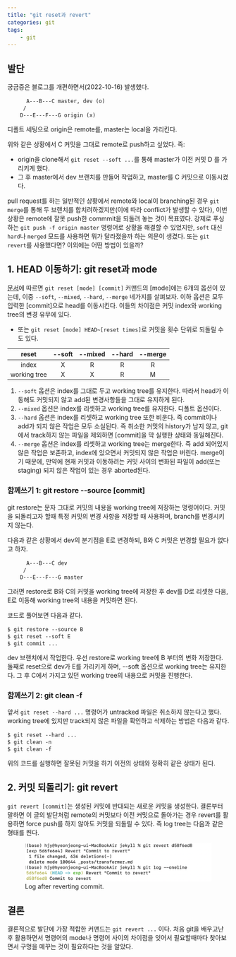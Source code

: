 ```yaml
---
title: "git reset과 revert"
categories: git
tags:
    - git
---
```


## 발단

궁금증은 블로그를 개편하면서(2022-10-16) 발생했다. 

```
	  A---B---C master, dev (o)
	 /
    D---E---F---G origin (x)
```
디폴트 세팅으로 origin은 remote를, master는 local을 가리킨다.

위와 같은 상황에서 C 커밋을 그대로 remote로 push하고 싶었다. 즉:
- origin을 clone해서 `git reset --soft ...`를 통해 master가 이전 커밋 D 를 가리키게 했다.
- 그 후 master에서 dev 브랜치를 만들어 작업하고, master를 C 커밋으로 이동시켰다.

pull request를 하는 일반적인 상황에서 remote와 local이 branching된 경우 `git merge`를 통해 두 브랜치를 합치려하겠지만(이에 따라 conflict가 발생할 수 있다), 이번 상황은 remote에 잘못 push한 commmit을 되돌려 놓는 것이 목표였다. 강제로 푸싱하는 `git push -f origin master` 명령어로 상황을 해결할 수 있었지만, `soft` 대신 `hard`나 `merged` 모드를 사용하면 뭐가 달라졌을까 하는 의문이 생겼다. 또는 `git revert`를 사용했다면? 이외에는 어떤 방법이 있을까? 


## 1. HEAD 이동하기: git reset과 mode
[문서](https://git-scm.com/docs/git-reset)에 따르면 `git reset [mode] [commit]` 커맨드의 [mode]에는 6개의 옵션이 있는데, 이중 `--soft`, `--mixed`, `--hard`, `--merge` 네가지를 살펴보자. 이하 옵션은 모두 입력한 [commit]으로 head를 이동시킨다. 이들의 차이점은 커밋 index와 working tree의 변경 유무에 있다. 
- 또는 `git reset [mode] HEAD~[reset times]`로 커밋을 횟수 단위로 되돌릴 수도 있다.

| reset | --soft | --mixed | --hard | --merge |
|:---:|:---:|:---:|:---:|:---:|
| index | X | R | R | R |
| working tree | X | X | R | M |

1. `--soft` 옵션은 index를 그대로 두고 working tree를 유지한다. 따라서 head가 이동해도 커밋되지 않고 add된 변경사항들을 그대로 유지하게 된다.
2. `--mixed` 옵션은 index를 리셋하고 working tree를 유지한다. 디폴트 옵션이다. 
3. `--hard` 옵션은 index를 리셋하고 working tree 또한 비운다. 즉 commit이나 add가 되지 않은 작업은 모두 소실된다. 즉 취소한 커밋의 history가 남지 않고, git에서 track하지 않는 파일을 제외하면 [commit]을 막 실행한 상태와 동일해진다.
4. `--merge` 옵션은 index를 리셋하고 working tree는 merge한다. 즉 add 되어있지 않은 작업은 보존하고, index에 있으면서 커밋되지 않은 작업은 버린다. merge이기 때문에, 만약에 현재 커밋과 이동하려는 커밋 사이의 변화된 파일이 add(또는 staging) 되지 않은 작업이 있는 경우 aborted된다. 

### 함께쓰기 1: git restore --source [commit]
git restore는 문자 그대로 커밋의 내용을 working tree에 저장하는 명령어이다. 커밋을 되돌리고자 할때 특정 커밋의 변경 사항을 저장할 때 사용하며, branch를 변경시키지 않는다.  

다음과 같은 상황에서 dev의 분기점을 E로 변경하되, B와 C 커밋은 변경할 필요가 없다고 하자.

```
	  A---B---C dev
	 /
    D---E---F---G master
```

그러면 restore로 B와 C의 커밋을 working tree에 저장한 후 dev를 D로 리셋한 다음, E로 이동해 working tree의 내용을 커밋하면 된다.

코드로 풀어보면 다음과 같다.

```
$ git restore --source B  
$ git reset --soft E
$ git commit ...
```

dev 브랜치에서 작업한다. 우선 restore로 working tree에 B 부터의 변화 저장한다. 둘째로 reset으로 dev가 E를 가리키게 하며, --soft 옵션으로 working tree는 유지한다. 그 후 C에서 가지고 있던 working tree의 내용으로 커밋을 진행한다.

### 함께쓰기 2: git clean -f
앞서 `git reset --hard ...` 명령어가 untracked 파일은 취소하지 않는다고 했다. working tree에 있지만 track되지 않은 파일을 확인하고 삭제하는 방법은 다음과 같다. 

```
$ git reset --hard ...
$ git clean -n
$ git clean -f
```

위의 코드를 실행하면 잘못된 커밋을 하기 이전의 상태와 정확히 같은 상태가 된다.


## 2. 커밋 되돌리기: git revert
`git revert [commit]`는 생성된 커밋에 반대되는 새로운 커밋을 생성한다. 결론부터 말하면 이 글의 발단처럼 remote의 커밋보다 이전 커밋으로 돌아가는 경우 revert를 활용하면 force push를 하지 않아도 커밋을 되돌릴 수 있다. 즉 log tree는 다음과 같은 형태를 띈다.

<figure>
	<a href="/imgs/post-imgs/revert-commit.png"><img src="/imgs/post-imgs/revert-commit.png"></a>
	<figcaption>Log after reverting commit.</figcaption>
</figure>


## 결론

결론적으로 발단에 가장 적합한 커맨드는 `git revert ...` 이다. 처음 git을 배우고난 후 활용하면서 명령어의 mode나 명령어 사이의 차이점을 잊어서 필요할때마다 찾아보면서 구멍을 메꾸는 것이 필요하다는 것을 알았다.